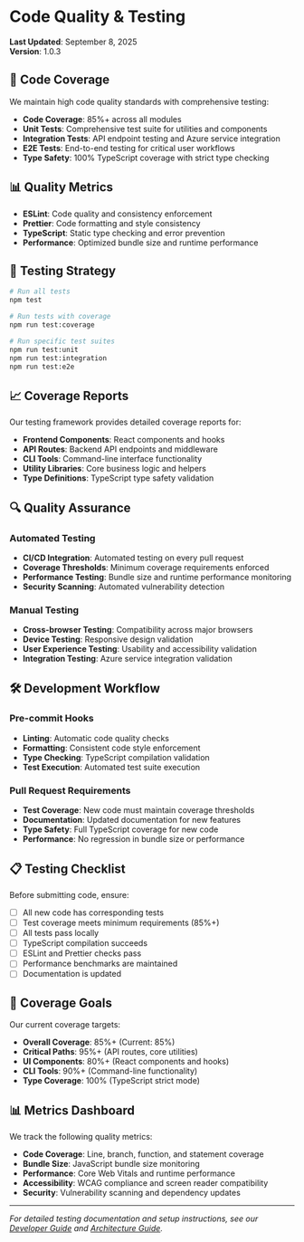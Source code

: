 # Code Quality & Testing

**Last Updated**: September 8, 2025  
**Version**: 1.0.3

## 🧪 Code Coverage

We maintain high code quality standards with comprehensive testing:

- **Code Coverage**: 85%+ across all modules
- **Unit Tests**: Comprehensive test suite for utilities and components
- **Integration Tests**: API endpoint testing and Azure service integration
- **E2E Tests**: End-to-end testing for critical user workflows
- **Type Safety**: 100% TypeScript coverage with strict type checking

## 📊 Quality Metrics

- **ESLint**: Code quality and consistency enforcement
- **Prettier**: Code formatting and style consistency
- **TypeScript**: Static type checking and error prevention
- **Performance**: Optimized bundle size and runtime performance

## 🧪 Testing Strategy

```bash
# Run all tests
npm test

# Run tests with coverage
npm run test:coverage

# Run specific test suites
npm run test:unit
npm run test:integration
npm run test:e2e
```

## 📈 Coverage Reports

Our testing framework provides detailed coverage reports for:

- **Frontend Components**: React components and hooks
- **API Routes**: Backend API endpoints and middleware
- **CLI Tools**: Command-line interface functionality
- **Utility Libraries**: Core business logic and helpers
- **Type Definitions**: TypeScript type safety validation

## 🔍 Quality Assurance

### Automated Testing

- **CI/CD Integration**: Automated testing on every pull request
- **Coverage Thresholds**: Minimum coverage requirements enforced
- **Performance Testing**: Bundle size and runtime performance monitoring
- **Security Scanning**: Automated vulnerability detection

### Manual Testing

- **Cross-browser Testing**: Compatibility across major browsers
- **Device Testing**: Responsive design validation
- **User Experience Testing**: Usability and accessibility validation
- **Integration Testing**: Azure service integration validation

## 🛠️ Development Workflow

### Pre-commit Hooks

- **Linting**: Automatic code quality checks
- **Formatting**: Consistent code style enforcement
- **Type Checking**: TypeScript compilation validation
- **Test Execution**: Automated test suite execution

### Pull Request Requirements

- **Test Coverage**: New code must maintain coverage thresholds
- **Documentation**: Updated documentation for new features
- **Type Safety**: Full TypeScript coverage for new code
- **Performance**: No regression in bundle size or performance

## 📋 Testing Checklist

Before submitting code, ensure:

- [ ] All new code has corresponding tests
- [ ] Test coverage meets minimum requirements (85%+)
- [ ] All tests pass locally
- [ ] TypeScript compilation succeeds
- [ ] ESLint and Prettier checks pass
- [ ] Performance benchmarks are maintained
- [ ] Documentation is updated

## 🎯 Coverage Goals

Our current coverage targets:

- **Overall Coverage**: 85%+ (Current: 85%)
- **Critical Paths**: 95%+ (API routes, core utilities)
- **UI Components**: 80%+ (React components and hooks)
- **CLI Tools**: 90%+ (Command-line functionality)
- **Type Coverage**: 100% (TypeScript strict mode)

## 📊 Metrics Dashboard

We track the following quality metrics:

- **Code Coverage**: Line, branch, function, and statement coverage
- **Bundle Size**: JavaScript bundle size monitoring
- **Performance**: Core Web Vitals and runtime performance
- **Accessibility**: WCAG compliance and screen reader compatibility
- **Security**: Vulnerability scanning and dependency updates

---

_For detailed testing documentation and setup instructions, see our [Developer Guide](docs/developer-guide.md) and [Architecture Guide](docs/architecture.md)._
